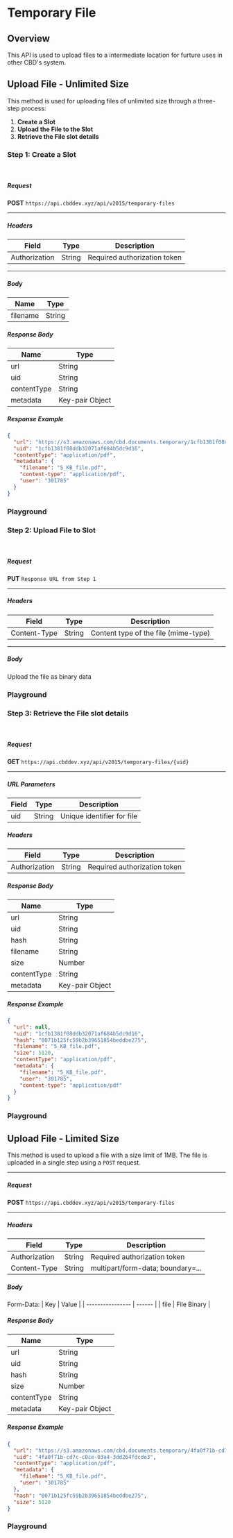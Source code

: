 <script setup>
import { ref } from "vue";
import SwaggerUI from "@/swagger/view/SwaggerUI.vue"
import swaggerSlotCreationJson from "@/swagger/json/general/file-upload/without-limit/slot-creation.json";
import swaggerUploadFileJson from "@/swagger/json/general/file-upload/without-limit/upload-file.json";
import swaggerGetFileJson from "@/swagger/json/general/file-upload/without-limit/get-file.json";
import swaggerGetFileWithLimitJson from "@/swagger/json/general/file-upload/with-limit/get-file.json";

const swaggerSlotCreationSpecs = [
  { json: swaggerSlotCreationJson, domId:"slot-creation", protected:true },
];

const swaggerUploadFileSpecs = ref([
  { json: { ...swaggerUploadFileJson }, domId: "upload-file", protected: false },
]);

const swaggerGetFileSpecs = [
  { json: swaggerGetFileJson, domId:"get-file", protected:true },
];

const swaggerGetFileWithLimitSpecs = [
  { json: swaggerGetFileWithLimitJson, domId:"get-file-with-limit", protected:true },
];
</script>

# Temporary File

## Overview

This API is used to upload files to a intermediate location for furture uses in other CBD's system.

## Upload File - Unlimited Size

This method is used for uploading files of unlimited size through a three-step process:

1. **Create a Slot**
2. **Upload the File to the Slot**
3. **Retrieve the File slot details**

### Step 1: Create a Slot

<br>

##### Request

**POST** `https://api.cbddev.xyz/api/v2015/temporary-files`

---

##### Headers

| Field         | Type   | Description                  |
| ------------- | ------ | ---------------------------- |
| Authorization | String | Required authorization token |

---

##### Body

| Name     | Type   |
| -------- | ------ |
| filename | String |

##### Response Body

| Name        | Type   |
| ----------- | ------ |
| url         | String |
| uid         | String |
| contentType | String |
| metadata    | Key-pair Object |

##### Response Example

```json
{
  "url": "https://s3.amazonaws.com/cbd.documents.temporary/1cfb1381f08ddb32071af684b5dc9d16?Expires=1734738728&Signature=...",
  "uid": "1cfb1381f08ddb32071af684b5dc9d16",
  "contentType": "application/pdf",
  "metadata": {
    "filename": "5_KB_file.pdf",
    "content-type": "application/pdf",
    "user": "301785"
  }
}
```

### Playground

<SwaggerUI :swaggerSpecs="swaggerSlotCreationSpecs" />

### Step 2: Upload File to Slot

<br>

##### Request

**PUT** `Response URL from Step 1`

---

##### Headers

| Field        | Type   | Description                          |
| ------------ | ------ | ------------------------------------ |
| Content-Type | String | Content type of the file (mime-type) |

---

##### Body

Upload the file as binary data

### Playground

<SwaggerUI :swaggerSpecs="swaggerUploadFileSpecs" />

### Step 3: Retrieve the File slot details

<br>

##### Request

**GET** `https://api.cbddev.xyz/api/v2015/temporary-files/{uid}`

---

##### URL Parameters

| Field | Type   | Description                |
| ----- | ------ | -------------------------- |
| uid   | String | Unique identifier for file |

##### Headers

| Field         | Type   | Description                  |
| ------------- | ------ | ---------------------------- |
| Authorization | String | Required authorization token |

##### Response Body

| Name        | Type   |
| ----------- | ------ |
| url         | String |
| uid         | String |
| hash        | String |
| filename    | String |
| size        | Number |
| contentType | String |
| metadata    | Key-pair Object |

##### Response Example

```json
{
  "url": null,
  "uid": "1cfb1381f08ddb32071af684b5dc9d16",
  "hash": "0071b125fc59b2b39651854beddbe275",
  "filename": "5_KB_file.pdf",
  "size": 5120,
  "contentType": "application/pdf",
  "metadata": {
    "filename": "5_KB_file.pdf",
    "user": "301785",
    "content-type": "application/pdf"
  }
}
```

### Playground

<SwaggerUI :swaggerSpecs="swaggerGetFileSpecs" />

## Upload File - Limited Size

This method is used to upload a file with a size limit of 1MB. The file is uploaded in a single step using a `POST` request.

---

##### Request

**POST** `https://api.cbddev.xyz/api/v2015/temporary-files`

---

##### Headers

| Field         | Type   | Description                       |
| ------------- | ------ | --------------------------------- |
| Authorization | String | Required authorization token      |
| Content-Type  | String | multipart/form-data; boundary=... |

##### Body

Form-Data:
| Key | Value |
| ---------------- | ------ |
| file | File Binary |

##### Response Body

| Name        | Type   |
| ----------- | ------ |
| url         | String |
| uid         | String |
| hash        | String |
| size        | Number |
| contentType | String |
| metadata    | Key-pair Object |

##### Response Example

```json
{
  "url": "https://s3.amazonaws.com/cbd.documents.temporary/4fa0f71b-cd7c-c0ce-03a4-3dd264fdcde3?AWSAccessKeyId=AKIAIABSUSESLXAZRGMQ&Expires=1734709685&Signature=gyq8UILFrezIPAPq%2FYKO7xzaAMk%3D",
  "uid": "4fa0f71b-cd7c-c0ce-03a4-3dd264fdcde3",
  "contentType": "application/pdf",
  "metadata": {
    "fileName": "5_KB_file.pdf",
    "user": "301785"
  },
  "hash": "0071b125fc59b2b39651854beddbe275",
  "size": 5120
}
```

### Playground

<SwaggerUI :swaggerSpecs="swaggerGetFileWithLimitSpecs" />
